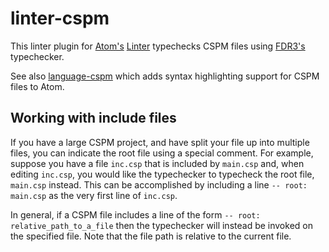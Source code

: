 linter-cspm
===========

This linter plugin for [Atom's](https://atom.io/) [Linter](https://github.com/AtomLinter/Linter) typechecks CSPM files
using [FDR3's](https://www.cs.ox.ac.uk/projects/fdr/) typechecker.

See also [language-cspm](https://atom.io/packages/language-cspm) which adds syntax highlighting support for CSPM files
to Atom.

Working with include files
--------------------------

If you have a large CSPM project, and have split your file up into multiple files, you can indicate the root file
using a special comment. For example, suppose you have a file ``inc.csp`` that is included by ``main.csp`` and, when
editing ``inc.csp``, you would like the typechecker to typecheck the root file, ``main.csp`` instead. This can be
accomplished by including a line ``-- root: main.csp`` as the very first line of ``inc.csp``.

In general, if a CSPM file includes a line of the form ``-- root: relative_path_to_a_file`` then the typechecker will
instead be invoked on the specified file. Note that the file path is relative to the current file.
